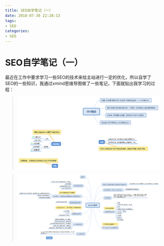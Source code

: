 ```yaml
---
title: SEO自学笔记（一）
date: 2018-07-30 22:28:13
tags:
- SEO
categories:
- SEO
---
```

# SEO自学笔记（一）
最近在工作中要求学习一些SEO的技术来给主站进行一定的优化，所以自学了SEO的一些知识，我通过xmind思维导图做了一些笔记，下面就贴出我学习的过程：

>![](/img/SEO/1.png)

>![](/img/SEO/2.png)